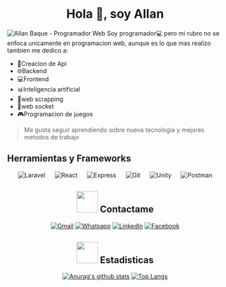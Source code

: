 <h1 align="center">Hola 👋, soy Allan</h1>

![Allan Baque - Programador Web](https://github.com/allanbaque1510/allanbaque1510/blob/main/assets/1.png)
Soy programador💻 pero mi rubro no se enfoca unicamente en programacion web, aunque es lo que mas realizo tambien me dedico a:  
- 🔑Creacion de Api
- 🌐Backend
- 💻Frontend
- 📊Inteligencia artificial
- 🔎web scrapping
- 📧web socket
- 🎮Programacion de juegos
> Me gusta seguir aprendiendo sobre nueva tecnologia y mejores metodos de trabajo

## Herramientas y Frameworks
<section align='center'>
	<img alt="Laravel" src="https://img.shields.io/badge/Laravel-FF0000?style=for-the-badge&logo=laravel&logoColor=white">
&emsp;
	<img alt="React" src="https://img.shields.io/badge/React-333?style=for-the-badge&logo=react&logoColor=white">
&emsp;
	<img alt="Express" src="https://img.shields.io/badge/Express-FFD200?style=for-the-badge&logo=express&logoColor=black">
&emsp;
<img alt="Git" src="https://img.shields.io/badge/Git-f34f29?style=for-the-badge&logo=git&logoColor=white">
&emsp;
<img alt="Unity" src="https://img.shields.io/badge/Unity-222c37?style=for-the-badge&logo=unity&logoColor=white">
&emsp;
<img alt="Postman" src="https://img.shields.io/badge/Postman-FF7F33?style=for-the-badge&logo=postman&logoColor=white">



## <picture> <img src="https://custom-images.strikinglycdn.com/res/hrscywv4p/image/upload/c_limit,fl_lossy,h_960,w_480,f_auto,q_60/726941/629517_658046.gif?raw=true" width="50px"> </picture> Contactame
<p align="center">
	<a href="mailto:allanbaque1510@gmail.com"><img img src="https://img.shields.io/badge/gmail-%23EA4335.svg?style=plastic&logo=gmail&logoColor=white" alt="Gmail"/></a>
	<a href="https://wa.me/0593983739647"><img src="https://img.shields.io/badge/whatsapp-%2325D366.svg?style=plastic&logo=whatsapp&logoColor=white" alt="Whatsapp"/></a>
	<a href="https://www.linkedin.com/in/allan-baque-jacome-9612b9149/"><img src="https://img.shields.io/badge/linkedin-%230A66C2.svg?style=plastic&logo=linkedin&logoColor=white" alt="LinkedIn"/></a>
	<a href="https://www.facebook.com/allan.baque.758"><img src="https://img.shields.io/badge/facebook-%231877F2.svg?style=plastic&logo=facebook&logoColor=white" alt="Facebook"/></a>
</p>


## <picture><img src = "https://media3.giphy.com/media/S8TzUKzRPjepzJx37U/giphy.gif?raw=true" width = 50px></picture> Estadisticas
<div align='center'>
  
[![Anurag's github stats](https://github-readme-stats.vercel.app/api?username=allanbaque1510&theme=dark&show_icons=true&count_private=true)](https://github.com/anuraghazra/github-readme-stats)
[![Top Langs](https://github-readme-stats.vercel.app/api/top-langs/?username=allanbaque1510&theme=dark)](https://github.com/anuraghazra/github-readme-stats)

<div/>
